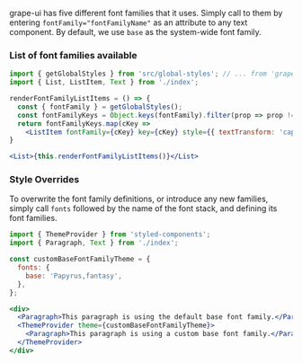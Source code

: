 grape-ui has five different font families that it uses. Simply call to them by entering `fontFamily="fontFamilyName"` as an attribute to any text component. By default, we use `base` as the system-wide font family.

### List of font families available

```jsx in Markdown
import { getGlobalStyles } from 'src/global-styles'; // ... from 'grape-ui-react'
import { List, ListItem, Text } from './index';

renderFontFamilyListItems = () => {
  const { fontFamily } = getGlobalStyles();
  const fontFamilyKeys = Object.keys(fontFamily).filter(prop => prop !== 'default'); // [ prop names of font families... ]
  return fontFamilyKeys.map(cKey =>
    <ListItem fontFamily={cKey} key={cKey} style={{ textTransform: 'capitalize' }}>{cKey}</ListItem>);
}

<List>{this.renderFontFamilyListItems()}</List>
```

### Style Overrides

To overwrite the font family definitions, or introduce any new families, simply call `fonts` followed by the name of the font stack, and defining its font families.

```jsx in Markdown
import { ThemeProvider } from 'styled-components';
import { Paragraph, Text } from './index';

const customBaseFontFamilyTheme = {
  fonts: {
    base: 'Papyrus,fantasy',
  },
};

<div>
  <Paragraph>This paragraph is using the default base font family.</Paragraph>
  <ThemeProvider theme={customBaseFontFamilyTheme}>
    <Paragraph>This paragraph is using a custom base font family.</Paragraph>
  </ThemeProvider>
</div>
```

